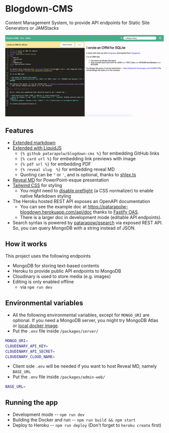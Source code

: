 # Blogdown-CMS

Content Management System, to provide API endpoints for Static Site Generators or JAMStacks

![App preview](/docs/cmsv2.gif)

## Features

- [Extended markdown](/packages/admin-frontend/src/assets/make-html/index.ts#L35)
- [Extended with LiquidJS](/packages/admin-frontend/src/assets/make-html/template.ts)
  - `{% github patarapolw/blogdown-cms %}` for embedding GitHub links
  - `{% card url %}` for embedding link previews with image
  - `{% pdf url %}` for embedding PDF
  - `{% reveal slug  %}` for embedding reveal MD
  - Quoting can be `"` or `'`, and is optional, thanks to [shlex.ts](/packages/admin-frontend/src/assets/make-html/shlex.ts)
- [Reveal MD](https://github.com/patarapolw/reveal-md) for PowerPoint-esque presentation
- [Tailwind CSS](https://tailwindcss.com/) for styling
  - You might need to [disable preflight](https://tailwindcss.com/docs/preflight/#disabling-preflight) (a CSS normalizer) to enable native Markdown styling
- The Heroku hosted REST API exposes an OpenAPI documentation
  - You can see the example doc at <https://patarapolw-blogdown.herokuapp.com/api/doc> thanks to [Fastify OAS](https://github.com/SkeLLLa/fastify-oas).
  - There is a larger doc in development mode (editable API endpoints).
- Search syntax is powered by [patarapow/qsearch](https://github.com/patarapolw/qsearch) via exposed REST API. So, you can query MongoDB with a string instead of JSON.

## How it works

This project uses the following endpoints

- MongoDB for storing text-based contents
- Heroku to provide public API endpoints to MongoDB
- Cloudinary is used to store media (e.g. images)
- Editing is only enabled offline
  - via `npm run dev`

## Environmental variables

- All the following environmental variables, except for `MONGO_URI` are optional. If you need a MongoDB server, you might try MongoDB Atlas or [local docker image](https://hub.docker.com/_/mongo).
- Put the `.env` file inside `/packages/server/`

```sh
MONGO_URI=
CLOUDINARY_API_KEY=
CLOUDINARY_API_SECRET=
CLOUDINARY_CLOUD_NAME=
```

- Client side `.env` will be needed if you want to host Reveal MD, namely `BASE_URL`
- Put the `.env` file inside `/packages/admin-web/`

```sh
BASE_URL=
```

## Running the app

- Development mode -- `npm run dev`
- Building the Docker and run -- `npm run build && npm start`
- Deploy to Heroku -- `npm run deploy` (Don't forget to `heroku create` first)
